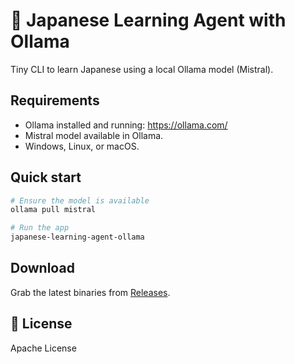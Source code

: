 # 🏯 Japanese Learning Agent with Ollama
 
 Tiny CLI to learn Japanese using a local Ollama model (Mistral).
 
 ## Requirements
 
 - Ollama installed and running: https://ollama.com/
 - Mistral model available in Ollama.
 - Windows, Linux, or macOS.
 
 ## Quick start
 
 ```sh
 # Ensure the model is available
 ollama pull mistral
 
 # Run the app
 japanese-learning-agent-ollama
 ```
 
 ## Download
 
 Grab the latest binaries from [Releases](https://github.com/jonathanhecl/japanese-learning-agent-ollama/releases).
  
  ## 📝 License
  
  Apache License
